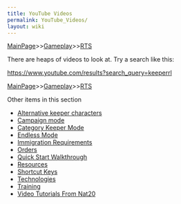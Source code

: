 ```yaml
---
title: YouTube Videos
permalink: YouTube_Videos/
layout: wiki
---
```


[MainPage](/keeperrl_wiki/ "wikilink")>>[Gameplay](/keeperrl_wiki/Gameplay "wikilink")>>[RTS](/keeperrl_wiki/RTS "wikilink")

There are heaps of videos to look at. Try a search like this:

<https://www.youtube.com/results?search_query=keeperrl>

[MainPage](/keeperrl_wiki/ "wikilink")>>[Gameplay](/keeperrl_wiki/Gameplay "wikilink")>>[RTS](/keeperrl_wiki/RTS "wikilink")

Other items in this section
-    [Alternative keeper characters](/keeperrl_wiki/Alternative_Keeper_Characters "wikilink")
-    [Campaign mode](/keeperrl_wiki/Campaign_Mode "wikilink")
-    [Category Keeper Mode](/keeperrl_wiki/Category_Keeper_Mode "wikilink")
-    [Endless Mode](/keeperrl_wiki/Endless_Mode "wikilink")
-    [Immigration Requirements](/keeperrl_wiki/Immigration_Requirements "wikilink")
-    [Orders](/keeperrl_wiki/Orders "wikilink")
-    [Quick Start Walkthrough](/keeperrl_wiki/Quick_Start_Walkthrough "wikilink")
-    [Resources](/keeperrl_wiki/Resources "wikilink")
-    [Shortcut Keys](/keeperrl_wiki/Shortcut_Keys "wikilink")
-    [Technologies](/keeperrl_wiki/Technologies "wikilink")
-    [Training](/keeperrl_wiki/Training "wikilink")
-    [Video Tutorials From Nat20](/keeperrl_wiki/Video_Tutorials_From_Nat20 "wikilink")
